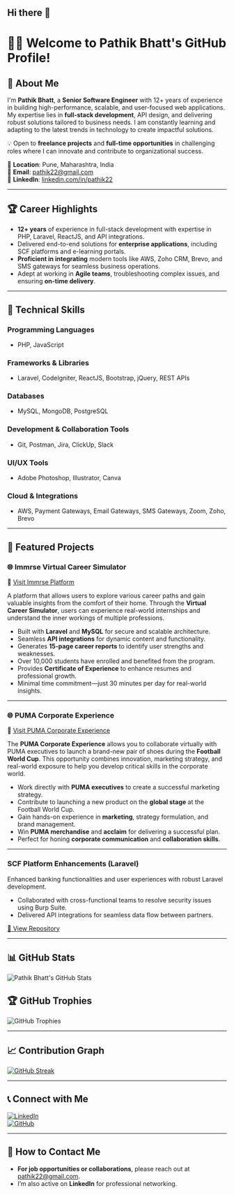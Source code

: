 ## Hi there 👋

<!--
**pathik22/pathik22** is a ✨ _special_ ✨ repository because its `README.md` (this file) appears on your GitHub profile.

Here are some ideas to get you started:

- 🔭 I’m currently working on ...
- 🌱 I’m currently learning ...
- 👯 I’m looking to collaborate on ...
- 🤔 I’m looking for help with ...
- 💬 Ask me about ...
- 📫 How to reach me: ...
- 😄 Pronouns: ...
- ⚡ Fun fact: ...
-->

# 👨‍💻 Welcome to Pathik Bhatt's GitHub Profile!  

## 🚀 About Me  
I'm **Pathik Bhatt**, a **Senior Software Engineer** with 12+ years of experience in building high-performance, scalable, and user-focused web applications. My expertise lies in **full-stack development**, API design, and delivering robust solutions tailored to business needs. I am constantly learning and adapting to the latest trends in technology to create impactful solutions.  

💡 Open to **freelance projects** and **full-time opportunities** in challenging roles where I can innovate and contribute to organizational success.  

📍 **Location**: Pune, Maharashtra, India  
📧 **Email**: [pathik22@gmail.com](mailto:pathik22@gmail.com)  
🔗 **LinkedIn**: [linkedin.com/in/pathik22](https://linkedin.com/in/pathik22)  

---

## 🏆 Career Highlights  
- **12+ years** of experience in full-stack development with expertise in PHP, Laravel, ReactJS, and API integrations.  
- Delivered end-to-end solutions for **enterprise applications**, including SCF platforms and e-learning portals.  
- **Proficient in integrating** modern tools like AWS, Zoho CRM, Brevo, and SMS gateways for seamless business operations.  
- Adept at working in **Agile teams**, troubleshooting complex issues, and ensuring **on-time delivery**.  

---

## 🔧 Technical Skills  

### **Programming Languages**  
- PHP, JavaScript  

### **Frameworks & Libraries**  
- Laravel, CodeIgniter, ReactJS, Bootstrap, jQuery, REST APIs  

### **Databases**  
- MySQL, MongoDB, PostgreSQL  

### **Development & Collaboration Tools**  
- Git, Postman, Jira, ClickUp, Slack  

### **UI/UX Tools**  
- Adobe Photoshop, Illustrator, Canva  

### **Cloud & Integrations**  
- AWS, Payment Gateways, Email Gateways, SMS Gateways, Zoom, Zoho, Brevo  

---

## 📂 Featured Projects  

### 🌐 Immrse Virtual Career Simulator
🔗 [Visit Immrse Platform](https://immrse.mindler.com/)  

A platform that allows users to explore various career paths and gain valuable insights from the comfort of their home. Through the **Virtual Career Simulator**, users can experience real-world internships and understand the inner workings of multiple professions.
- Built with **Laravel** and **MySQL** for secure and scalable architecture.
- Seamless **API integrations** for dynamic content and functionality.
- Generates **15-page career reports** to identify user strengths and weaknesses.
- Over 10,000 students have enrolled and benefited from the program.
- Provides **Certificate of Experience** to enhance resumes and professional growth.
- Minimal time commitment—just 30 minutes per day for real-world insights.

---

### 🌐 PUMA Corporate Experience
🔗 [Visit PUMA Corporate Experience](https://ce.mindler.com/)  

The **PUMA Corporate Experience** allows you to collaborate virtually with PUMA executives to launch a brand-new pair of shoes during the **Football World Cup**. This opportunity combines innovation, marketing strategy, and real-world exposure to help you develop critical skills in the corporate world.
- Work directly with **PUMA executives** to create a successful marketing strategy.
- Contribute to launching a new product on the **global stage** at the Football World Cup.
- Gain hands-on experience in **marketing**, strategy formulation, and brand management.
- Win **PUMA merchandise** and **acclaim** for delivering a successful plan.
- Perfect for honing **corporate communication** and **collaboration skills**.  

---

### **SCF Platform Enhancements (Laravel)**  
Enhanced banking functionalities and user experiences with robust Laravel development.  
- Collaborated with cross-functional teams to resolve security issues using Burp Suite.  
- Delivered API integrations for seamless data flow between partners.  

[🔗 View Repository](https://github.com/pathik22/scf-platform)  

---

## 📊 GitHub Stats  

![Pathik Bhatt's GitHub Stats](https://github-readme-stats.vercel.app/api?username=pathik22&show_icons=true&theme=radical)  

## 🏆 GitHub Trophies  

![GitHub Trophies](https://github-profile-trophy.vercel.app/?username=pathik22&theme=dracula&margin-w=15)  

---

## 📈 Contribution Graph  

[![GitHub Streak](https://github-readme-streak-stats.herokuapp.com/?user=pathik22&theme=radical)](https://git.io/streak-stats)  

---

## 📞 Connect with Me  

[![LinkedIn](https://img.shields.io/badge/LinkedIn-0077B5?logo=linkedin&logoColor=white)](https://linkedin.com/in/pathik22)  
[![GitHub](https://img.shields.io/badge/GitHub-181717?logo=github&logoColor=white)](https://github.com/pathik22)  

---

## 💼 How to Contact Me  
- **For job opportunities or collaborations**, please reach out at [pathik22@gmail.com](mailto:pathik22@gmail.com).  
- I’m also active on **LinkedIn** for professional networking.  

